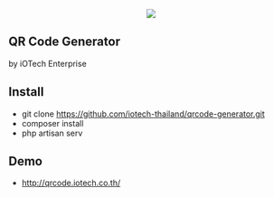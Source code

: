 <p align="center"><img src="https://iotech.co.th/wp-content/uploads/2018/01/cropped-Group-12-1.png"></p>


## QR Code Generator

by iOTech Enterprise

## Install
- git clone https://github.com/iotech-thailand/qrcode-generator.git
- composer install
- php artisan serv

## Demo
- http://qrcode.iotech.co.th/